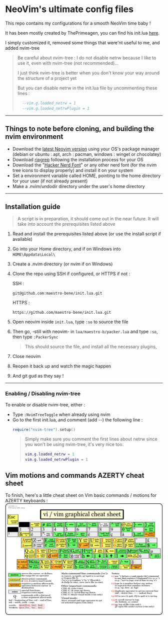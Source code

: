 # NeoVim's ultimate config files

 This repo contains my configurations for a smooth NeoVim time baby !

 It has been mostly created by ThePrimeagen, you can find his init.lua [here](https://github.com/ThePrimeagen/init.lua).
 
 I simply customized it, removed some things that were'nt useful to me, and added nvim-tree
 > Be careful about nvim-tree : I do not disable netrw because I like to use it, even with nvim-tree (not recommended)...
> 
 > I just think nvim-tree is better when you don't know your way around the structure of a project yet
>
> But you can disable netrw in the init.lua file by uncommenting these lines :
> ```lua
>   --vim.g.loaded_netrw = 1
>   --vim.g.loaded_netrwPlugin = 1
> ```
 
----------------------------------

## Things to note before cloning, and building the nvim environment
- Download the [latest Neovim version](https://github.com/neovim/neovim/wiki/Installing-Neovim) using your OS's package manager (debian or ubuntu : apt, arch : pacman, windows : winget or chocolatey)
- Download [ripgrep](https://github.com/BurntSushi/ripgrep) following the installation process for your OS
- Download the "[Hacker Nerd Font](https://www.nerdfonts.com/font-downloads)" or any other nerd font (for the nvim tree icons to display  properly) and install it on your system
- Set a environment variable called HOME, pointing to the home directory for your user (if not already present)
- Make a .nvim/undodir directory under the user's home directory

----------------------------------

## Installation guide

> A script is in preparation, it should come out in the near future. 
> It will take into account the prerequisites listed above


1. Read and install the prerequisites listed above (or use the install script if available)
2. Go into your Home directory, and if on Windows into `HOME\Appdata\Local\`
3. Create a .nvim directory (or nvim if on Windows)
4. Clone the repo using SSH if configured, or HTTPS if not :
   
   SSH :
   ```
   git@github.com:maestro-bene/init.lua.git
   ```
   HTTPS :
   ```
   https://github.com/maestro-bene/init.lua.git
   ```
5. Open neovim inside `init.lua`, type `:so` to source the file
6. Then go, -still with neovim- in `lua/maestro-b/packer.lua` and type `:so`, then type `:PackerSync`
   > This should source the file, and install all the necessary plugins,
7. Close neovim
8. Reopen it back up and watch the magic happen
9. And git gud as they say !
    
----------------------------------

### Enabling / Disabling nvim-tree

To enable or disable nvim-tree, either :
- Type `:NvimTreeToggle` when already using nvim
- Go to the first init.lua, and comment (add --) the following line :
  ```lua
  require("nvim-tree").setup()
  ```
  > Simply make sure you comment the first lines about netrw since you won't be using nvim-tree, it's very nice too.
  > ```lua
  > vim.g.loaded_netrw = 1
  > vim.g.loaded_netrwPlugin = 1
  > ```

## Vim motions and commands AZERTY cheat sheet

To finish, here's a little cheat sheet on Vim basic commands / motions for AZERTY keyboards :
![Great cheat sheet](/assets/images/cheat-sheet.png)
